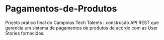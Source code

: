 # Pagamentos-de-Produtos
Projeto prático final do Campinas Tech Talents : construção API REST que gerencia um sistema de pagamentos de produtos de acordo com as User Stories fornecidas.
